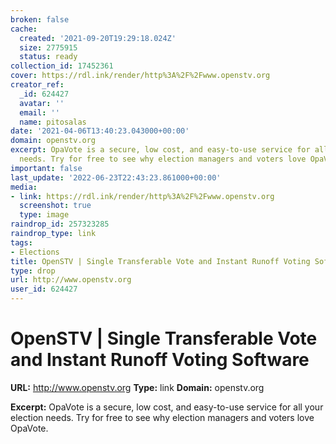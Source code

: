 ```yaml
---
broken: false
cache:
  created: '2021-09-20T19:29:18.024Z'
  size: 2775915
  status: ready
collection_id: 17452361
cover: https://rdl.ink/render/http%3A%2F%2Fwww.openstv.org
creator_ref:
  _id: 624427
  avatar: ''
  email: ''
  name: pitosalas
date: '2021-04-06T13:40:23.043000+00:00'
domain: openstv.org
excerpt: OpaVote is a secure, low cost, and easy-to-use service for all your election
  needs. Try for free to see why election managers and voters love OpaVote.
important: false
last_update: '2022-06-23T22:43:23.861000+00:00'
media:
- link: https://rdl.ink/render/http%3A%2F%2Fwww.openstv.org
  screenshot: true
  type: image
raindrop_id: 257323285
raindrop_type: link
tags:
- Elections
title: OpenSTV | Single Transferable Vote and Instant Runoff Voting Software
type: drop
url: http://www.openstv.org
user_id: 624427
---
```


# OpenSTV | Single Transferable Vote and Instant Runoff Voting Software

**URL:** http://www.openstv.org
**Type:** link
**Domain:** openstv.org

**Excerpt:** OpaVote is a secure, low cost, and easy-to-use service for all your election needs. Try for free to see why election managers and voters love OpaVote.
